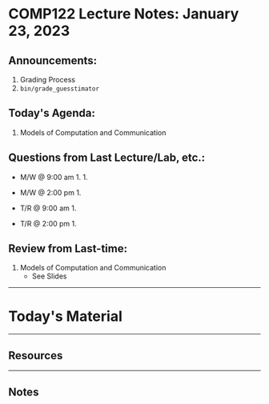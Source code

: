 # COMP122 Lecture Notes: January 23, 2023

## Announcements:
   1. Grading Process
   1. `bin/grade_guesstimator`

## Today's Agenda:
   1. Models of Computation and Communication

## Questions from Last Lecture/Lab, etc.:
   * M/W @ 9:00 am
     1.
     1. 

   * M/W @ 2:00 pm
     1.

   * T/R @ 9:00 am
     1.

   * T/R @ 2:00 pm
     1.

## Review from Last-time:
  
   1. Models of Computation and Communication
      - See Slides

---
# Today's Material


---
## Resources

---
## Notes
<!-- This section is for students to place their notes -->
